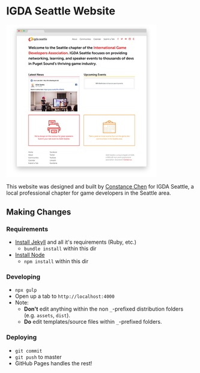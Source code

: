 # IGDA Seattle Website

[<img src="./screenshot.jpg" width="400">](https://www.igdaseattle.org)

This website was designed and built by [Constance Chen](https://www.constancechen.me) for IGDA Seattle, a local professional chapter for game developers in the Seattle area.

## Making Changes

### Requirements
- [Install Jekyll](https://jekyllrb.com/docs/installation/) and all it's requirements (Ruby, etc.)
  - `bundle install` within this dir
- [Install Node](https://nodejs.org/)
  - `npm install` within this dir

### Developing
- `npx gulp`
- Open up a tab to `http://localhost:4000`
- Note:
  - **Don't** edit anything within the non `_`-prefixed distribution folders (e.g. `assets`, `dist`).
  - **Do** edit templates/source files within `_`-prefixed folders.

### Deploying
- `git commit`
- `git push` to master
- GitHub Pages handles the rest!
